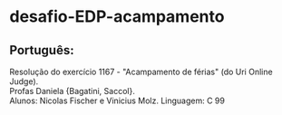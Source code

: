 # desafio-EDP-acampamento

## Português:
Resolução do exercício 1167 - "Acampamento de férias" (do Uri Online Judge).  
Profas Daniela {Bagatini, Saccol}.  
Alunos: Nicolas Fischer e Vinicius Molz.
Linguagem: C 99  
